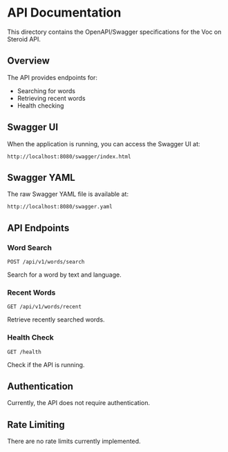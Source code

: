 # API Documentation

This directory contains the OpenAPI/Swagger specifications for the Voc on Steroid API.

## Overview

The API provides endpoints for:
- Searching for words
- Retrieving recent words
- Health checking

## Swagger UI

When the application is running, you can access the Swagger UI at:

```
http://localhost:8080/swagger/index.html
```

## Swagger YAML

The raw Swagger YAML file is available at:

```
http://localhost:8080/swagger.yaml
```

## API Endpoints

### Word Search

```
POST /api/v1/words/search
```

Search for a word by text and language.

### Recent Words

```
GET /api/v1/words/recent
```

Retrieve recently searched words.

### Health Check

```
GET /health
```

Check if the API is running.

## Authentication

Currently, the API does not require authentication.

## Rate Limiting

There are no rate limits currently implemented.
